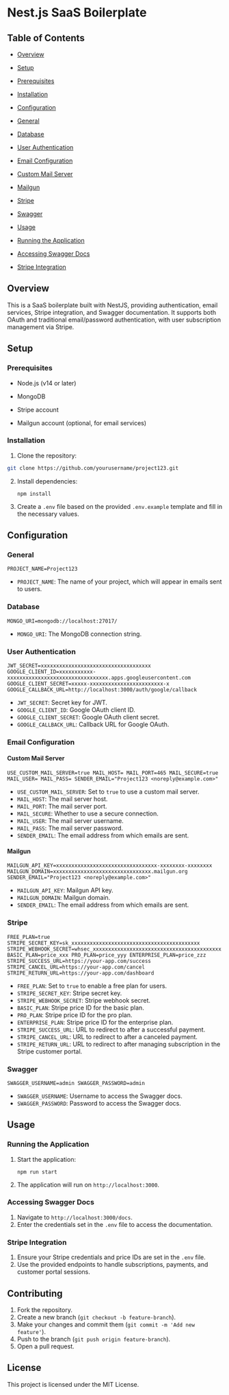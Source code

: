 # Nest.js SaaS Boilerplate

  

## Table of Contents

- [Overview](#overview)

- [Setup](#setup)

- [Prerequisites](#prerequisites)

- [Installation](#installation)

- [Configuration](#configuration)

- [General](#general)

- [Database](#database)

- [User Authentication](#user-authentication)

- [Email Configuration](#email-configuration)

- [Custom Mail Server](#custom-mail-server)

- [Mailgun](#mailgun)

- [Stripe](#stripe)

- [Swagger](#swagger)

- [Usage](#usage)

- [Running the Application](#running-the-application)

- [Accessing Swagger Docs](#accessing-swagger-docs)

- [Stripe Integration](#stripe-integration)

  

## Overview

This is a SaaS boilerplate built with NestJS, providing authentication, email services, Stripe integration, and Swagger documentation. It supports both OAuth and traditional email/password authentication, with user subscription management via Stripe.

  

## Setup

  

### Prerequisites

- Node.js (v14 or later)

- MongoDB

- Stripe account

- Mailgun account (optional, for email services)

  

### Installation

1. Clone the repository:

```sh
git clone https://github.com/yourusername/project123.git
```


2.  Install dependencies:
       
    `npm install` 
    
3.  Create a `.env` file based on the provided `.env.example` template and fill in the necessary values.
    

## Configuration

### General

`PROJECT_NAME=Project123` 

-   `PROJECT_NAME`: The name of your project, which will appear in emails sent to users.

### Database

`MONGO_URI=mongodb://localhost:27017/` 

-   `MONGO_URI`: The MongoDB connection string.

### User Authentication

`JWT_SECRET=xxxxxxxxxxxxxxxxxxxxxxxxxxxxxxxxxxxx
GOOGLE_CLIENT_ID=xxxxxxxxxxx-xxxxxxxxxxxxxxxxxxxxxxxxxxxxxxxxx.apps.googleusercontent.com
GOOGLE_CLIENT_SECRET=xxxxx-xxxxxxxxxxxxxxxxxxxxxxxx-x
GOOGLE_CALLBACK_URL=http://localhost:3000/auth/google/callback` 

-   `JWT_SECRET`: Secret key for JWT.
-   `GOOGLE_CLIENT_ID`: Google OAuth client ID.
-   `GOOGLE_CLIENT_SECRET`: Google OAuth client secret.
-   `GOOGLE_CALLBACK_URL`: Callback URL for Google OAuth.

### Email Configuration

#### Custom Mail Server

`USE_CUSTOM_MAIL_SERVER=true
MAIL_HOST=
MAIL_PORT=465
MAIL_SECURE=true
MAIL_USER=
MAIL_PASS=
SENDER_EMAIL="Project123 <noreply@example.com>"` 

-   `USE_CUSTOM_MAIL_SERVER`: Set to `true` to use a custom mail server.
-   `MAIL_HOST`: The mail server host.
-   `MAIL_PORT`: The mail server port.
-   `MAIL_SECURE`: Whether to use a secure connection.
-   `MAIL_USER`: The mail server username.
-   `MAIL_PASS`: The mail server password.
-   `SENDER_EMAIL`: The email address from which emails are sent.

#### Mailgun

`MAILGUN_API_KEY=xxxxxxxxxxxxxxxxxxxxxxxxxxxxxxxxx-xxxxxxxx-xxxxxxxx
MAILGUN_DOMAIN=xxxxxxxxxxxxxxxxxxxxxxxxxxxxxxxx.mailgun.org
SENDER_EMAIL="Project123 <noreply@example.com>"` 

-   `MAILGUN_API_KEY`: Mailgun API key.
-   `MAILGUN_DOMAIN`: Mailgun domain.
-   `SENDER_EMAIL`: The email address from which emails are sent.

### Stripe

`FREE_PLAN=true
STRIPE_SECRET_KEY=sk_xxxxxxxxxxxxxxxxxxxxxxxxxxxxxxxxxxxxxxxxxx
STRIPE_WEBHOOK_SECRET=whsec_xxxxxxxxxxxxxxxxxxxxxxxxxxxxxxxxxxxxxxxxxx
BASIC_PLAN=price_xxx
PRO_PLAN=price_yyy
ENTERPRISE_PLAN=price_zzz
STRIPE_SUCCESS_URL=https://your-app.com/success
STRIPE_CANCEL_URL=https://your-app.com/cancel
STRIPE_RETURN_URL=https://your-app.com/dashboard` 

-   `FREE_PLAN`: Set to `true` to enable a free plan for users.
-   `STRIPE_SECRET_KEY`: Stripe secret key.
-   `STRIPE_WEBHOOK_SECRET`: Stripe webhook secret.
-   `BASIC_PLAN`: Stripe price ID for the basic plan.
-   `PRO_PLAN`: Stripe price ID for the pro plan.
-   `ENTERPRISE_PLAN`: Stripe price ID for the enterprise plan.
-   `STRIPE_SUCCESS_URL`: URL to redirect to after a successful payment.
-   `STRIPE_CANCEL_URL`: URL to redirect to after a canceled payment.
-   `STRIPE_RETURN_URL`: URL to redirect to after managing subscription in the Stripe customer portal.

### Swagger

`SWAGGER_USERNAME=admin
SWAGGER_PASSWORD=admin` 

-   `SWAGGER_USERNAME`: Username to access the Swagger docs.
-   `SWAGGER_PASSWORD`: Password to access the Swagger docs.

## Usage

### Running the Application

1.  Start the application:
    
    `npm run start` 
    
2.  The application will run on `http://localhost:3000`.
    

### Accessing Swagger Docs

1.  Navigate to `http://localhost:3000/docs`.
2.  Enter the credentials set in the `.env` file to access the documentation.

### Stripe Integration

1.  Ensure your Stripe credentials and price IDs are set in the `.env` file.
2.  Use the provided endpoints to handle subscriptions, payments, and customer portal sessions.

## Contributing

1.  Fork the repository.
2.  Create a new branch (`git checkout -b feature-branch`).
3.  Make your changes and commit them (`git commit -m 'Add new feature'`).
4.  Push to the branch (`git push origin feature-branch`).
5.  Open a pull request.

## License

This project is licensed under the MIT License.